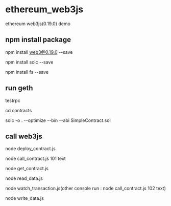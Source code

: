# ethereum_web3js
ethereum web3js(0.19.0) demo

## npm install package
npm install web3@0.19.0 --save

npm install solc --save

npm install fs --save

## run geth
testrpc

cd contracts

solc -o . --optimize --bin --abi SimpleContract.sol

## call web3js

node deploy_contract.js

node call_contract.js 101 text

node get_contract.js

node read_data.js

node watch_transaction.js(other console run : node call_contract.js 102 text)

node write_data.js




